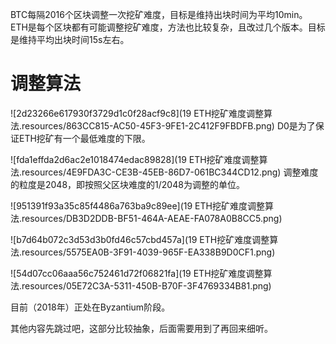 BTC每隔2016个区块调整一次挖矿难度，目标是维持出块时间为平均10min。
ETH是每个区块都有可能调整挖矿难度，方法也比较复杂，且改过几个版本。目标是维持平均出块时间15s左右。
# 调整算法
![2d23266e617930f3729d1c0f28acf9c8](19 ETH挖矿难度调整算法.resources/863CC815-AC50-45F3-9FE1-2C412F9FBDFB.png)
D0是为了保证ETH挖矿有一个最低难度的下限。

![fda1effda2d6ac2e1018474edac89828](19 ETH挖矿难度调整算法.resources/4E9FDA3C-CE3B-45EB-86D7-061BC344CD12.png)
调整难度的粒度是2048，即按照父区块难度的1/2048为调整的单位。

![951391f93a35c85f4486a763ba9c89ee](19 ETH挖矿难度调整算法.resources/DB3D2DDB-BF51-464A-AEAE-FA078A0B8CC5.png)

![b7d64b072c3d53d3b0fd46c57cbd457a](19 ETH挖矿难度调整算法.resources/5575EA0B-3F91-4039-965F-EA338B9D0CF1.png)

![54d07cc06aaa56c752461d72f06821fa](19 ETH挖矿难度调整算法.resources/05E72C3A-5311-450B-B70F-3F4769334B81.png)

目前（2018年）正处在Byzantium阶段。

其他内容先跳过吧，这部分比较抽象，后面需要用到了再回来细听。